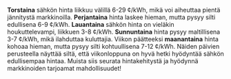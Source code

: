 **Torstaina** sähkön hinta liikkuu välillä 6-29 ¢/kWh, mikä voi aiheuttaa pientä jännitystä markkinoilla. **Perjantaina** hinta laskee hieman, mutta pysyy silti edullisena 6-9 ¢/kWh. **Lauantaina** sähkön hinta on vieläkin houkuttelevampi, liikkuen 3-8 ¢/kWh. **Sunnuntaina** hinta pysyy maltillisena 3-7 ¢/kWh, mikä ilahduttaa kuluttajia. Viikon päätteeksi **maanantaina** hinta kohoaa hieman, mutta pysyy silti kohtuullisena 7-12 ¢/kWh. Näiden päivien perusteella näyttää siltä, että viikonloppuna on hyvä hetki hyödyntää sähkön edullisempaa hintaa. Muista siis seurata hintakehitystä ja hyödynnä markkinoiden tarjoamat mahdollisuudet!